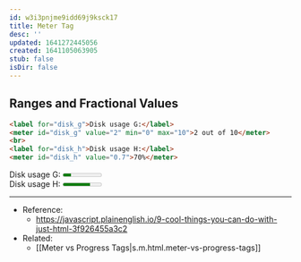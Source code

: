 ```yaml
---
id: w3i3pnjme9idd69j9ksck17
title: Meter Tag
desc: ''
updated: 1641272445056
created: 1641105063905
stub: false
isDir: false
---
```



## Ranges and Fractional Values

```html
<label for="disk_g">Disk usage G:</label>
<meter id="disk_g" value="2" min="0" max="10">2 out of 10</meter>
<br>
<label for="disk_h">Disk usage H:</label>
<meter id="disk_h" value="0.7">70%</meter>
```

<label for="disk_g">Disk usage G:</label>
<meter id="disk_g" value="2" min="0" max="10">2 out of 10</meter>
<br>
<label for="disk_h">Disk usage H:</label>
<meter id="disk_h" value="0.7">70%</meter>

---

- Reference:
  - <https://javascript.plainenglish.io/9-cool-things-you-can-do-with-just-html-3f926455a3c2>
- Related:
  - [[Meter vs Progress Tags|s.m.html.meter-vs-progress-tags]]

